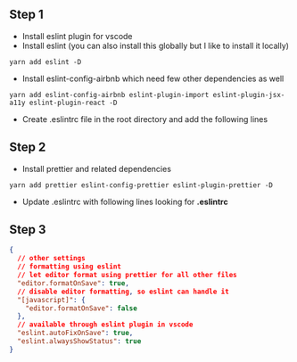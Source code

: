 ## Step 1

- Install eslint plugin for vscode
- Install eslint (you can also install this globally but I like to install it locally)

```
yarn add eslint -D
```

- Install eslint-config-airbnb which need few other dependencies as well

```
yarn add eslint-config-airbnb eslint-plugin-import eslint-plugin-jsx-a11y eslint-plugin-react -D
```

- Create .eslintrc file in the root directory and add the following lines

## Step 2

- Install prettier and related dependencies

```
yarn add prettier eslint-config-prettier eslint-plugin-prettier -D
```

- Update .eslintrc with following lines
  looking for **.eslintrc**

## Step 3

```json
{
  // other settings
  // formatting using eslint
  // let editor format using prettier for all other files
  "editor.formatOnSave": true,
  // disable editor formatting, so eslint can handle it
  "[javascript]": {
    "editor.formatOnSave": false
  },
  // available through eslint plugin in vscode
  "eslint.autoFixOnSave": true,
  "eslint.alwaysShowStatus": true
}
```
